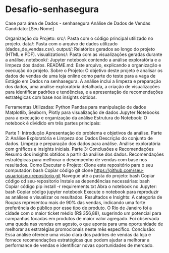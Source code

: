 # Desafio-senhasegura
Case para área de Dados - senhasegura
Análise de Dados de Vendas
Candidato: [Seu Nome]

Organização do Projeto:
src/: Pasta com o código principal utilizado no projeto.
data/: Pasta com o arquivo de dados utilizado (dados_de_vendas.csv).
output/: Relatórios gerados ao longo do projeto (HTML e PDF).
visualizations/: Pasta com as visualizações geradas durante a análise.
notebook/: Jupyter notebook contendo a análise exploratória e a limpeza dos dados.
README.md: Este arquivo, explicando a organização e execução do projeto.
Sobre o Projeto:
O objetivo deste projeto é analisar os dados de vendas de uma loja online como parte do teste para a vaga de Estágio em Dados na senhasegura. A análise inclui a limpeza e preparação dos dados, uma análise exploratória detalhada, a criação de visualizações para identificar padrões e tendências, e a apresentação de recomendações estratégicas com base nos insights obtidos.

Ferramentas Utilizadas:
Python
Pandas para manipulação de dados
Matplotlib, Seaborn, Plotly para visualização de dados
Jupyter Notebooks para a execução e organização da análise
Estrutura do Notebook:
O notebook é dividido em três partes principais:

Parte 1: Introdução
Apresentação do problema e objetivos da análise.
Parte 2: Análise Exploratória e Limpeza dos Dados
Descrição do conjunto de dados.
Limpeza e preparação dos dados para análise.
Análise exploratória com gráficos e insights iniciais.
Parte 3: Conclusões e Recomendações
Resumo dos insights obtidos a partir da análise dos dados.
Recomendações estratégicas para melhorar o desempenho de vendas com base nos resultados.
Como Executar o Projeto:
Clone este repositório para o seu computador:
bash
Copiar código
git clone https://github.com/seu-usuario/seu-repositorio.git
Navegue até a pasta do projeto:
bash
Copiar código
cd seu-repositorio
Instale as dependências necessárias:
bash
Copiar código
pip install -r requirements.txt
Abra o notebook no Jupyter:
bash
Copiar código
jupyter notebook
Execute o notebook para reproduzir as análises e visualizar os resultados.
Resultados e Insights:
A categoria de Roupas representou mais de 90% das vendas, indicando uma forte preferência do público por esse tipo de produto.
O Rio de Janeiro foi a cidade com o maior ticket médio (R$ 356,88), sugerindo um potencial para campanhas focadas em produtos de maior valor agregado.
Foi observada uma queda nas vendas em agosto, o que aponta para uma oportunidade de melhorar as estratégias promocionais neste mês específico.
Conclusão: Essa análise oferece uma visão clara dos padrões de vendas da loja e fornece recomendações estratégicas que podem ajudar a melhorar a performance de vendas e identificar novas oportunidades de mercado.

